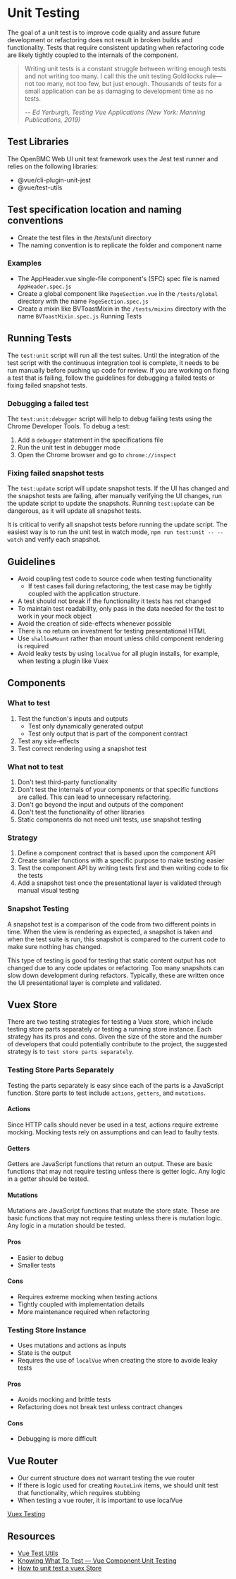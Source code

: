 # Unit Testing

 The goal of a unit test is to improve code quality and assure future development or refactoring does not result in broken builds and functionality. Tests that require consistent updating when refactoring code are likely tightly coupled to the internals of the component.

 > Writing unit tests is a constant struggle between writing enough tests and not writing too many. I call this the unit testing Goldilocks rule—not too many, not too few, but just enough. Thousands of tests for a small application can be as damaging to development time as no tests.
 >
 > -- <cite>Ed Yerburgh, Testing Vue Applications (New York: Manning Publications, 2019)</cite>

## Test Libraries
The OpenBMC Web UI unit test framework uses the Jest test runner and relies on the following libraries:

- @vue/cli-plugin-unit-jest
- @vue/test-utils

## Test specification location and naming conventions
- Create the test files in the /tests/unit directory
- The naming convention is to replicate the folder and component name

### Examples
- The AppHeader.vue single-file component's (SFC) spec file is named `AppHeader.spec.js`
- Create a global component like `PageSection.vue` in the `/tests/global` directory with the name `PageSection.spec.js`
- Create a mixin like BVToastMixin  in the `/tests/mixins` directory with the name `BVToastMixin.spec.js` Running Tests

 ## Running Tests

The `test:unit` script will run all the test suites. Until the integration of the test script with the continuous integration tool is complete, it needs to be run manually before pushing up code for review. If you are working on fixing a test that is failing, follow the guidelines for debugging a failed tests or fixing failed snapshot tests.


### Debugging a failed test
The `test:unit:debugger` script will help to debug failing tests using the Chrome Developer Tools. To debug a test:

1. Add a `debugger` statement in the specifications file
1. Run the unit test in debugger mode
1. Open the Chrome browser and go to `chrome://inspect`

### Fixing failed snapshot tests
The `test:update` script will update snapshot tests. If the UI has changed and the snapshot tests are failing, after manually verifying the UI changes, run the update script to update the snapshots. Running `test:updat`e can be dangerous, as it will update all snapshot tests.

It is critical to verify all snapshot tests before running the update script. The easiest way is to run the unit test in watch mode, `npm run test:unit -- --watch` and verify each snapshot.

## Guidelines
- Avoid coupling test code to source code when testing functionality
    - If test cases fail during refactoring, the test case may be tightly coupled with the application structure.
- A test should not break if the functionality it tests has not changed
- To maintain test readability, only pass in the data needed for the test to work in your mock object
- Avoid the creation of side-effects whenever possible
- There is no return on investment for testing presentational HTML
- Use `shallowMount` rather than mount unless child component rendering is required
- Avoid leaky tests by using `localVue` for all plugin installs, for example, when testing a plugin like Vuex

## Components

### What to test
1. Test the function's inputs and outputs
    - Test only dynamically generated output
    - Test only output that is part of the component contract
1. Test any side-effects
1. Test correct rendering using a snapshot test

### What not to test
1. Don't test third-party functionality
1. Don't test the internals of your components or that specific functions are called. This can lead to unnecessary refactoring.
1. Don't go beyond the input and outputs of the component
1. Don't test the functionality of other libraries
1. Static components do not need unit tests, use snapshot testing

### Strategy
1. Define a component contract that is based upon the component API
1. Create smaller functions with a specific purpose to make testing easier
1. Test the component API by writing tests first and then writing code to fix the tests
1. Add a snapshot test once the presentational layer is validated through manual visual testing

### Snapshot Testing
A snapshot test is a comparison of the code from two different points in time. When the view is rendering as expected, a snapshot is taken and when the test suite is run, this snapshot is compared to the current code to make sure nothing has changed.

This type of testing is good for testing that static content output has not changed due to any code updates or refactoring. Too many snapshots can slow down development during refactors. Typically, these are written once the UI presentational layer is complete and validated.

## Vuex Store

There are two testing strategies for testing a Vuex store, which include testing store parts separately or testing a running store instance. Each strategy has its pros and cons. Given the size of the store and the number of developers that could potentially contribute to the project, the suggested strategy is to `test store parts separately`.

### Testing Store Parts Separately
Testing the parts separately is easy since each of the parts is a JavaScript function. Store parts to test include `actions`, `getters`, and `mutations`.

#### Actions
Since HTTP calls should never be used in a test, actions require extreme mocking. Mocking tests rely on assumptions and can lead to faulty tests.

#### Getters
Getters are JavaScript functions that return an output. These are basic functions that may not require testing unless there is getter logic. Any logic in a getter should be tested.

#### Mutations
Mutations are JavaScript functions that mutate the store state. These are basic functions that may not require testing unless there is mutation logic. Any logic in a mutation should be tested.

#### Pros
- Easier to debug
- Smaller tests

#### Cons
- Requires extreme mocking when testing actions
- Tightly coupled with implementation details
- More maintenance required when refactoring

### Testing Store Instance
- Uses mutations and actions as inputs
- State is the output
- Requires the use of `localVue` when creating the store to avoide leaky tests

#### Pros
- Avoids mocking and brittle tests
- Refactoring does not break test unless contract changes

#### Cons
- Debugging is more difficult

## Vue Router
- Our current structure does not warrant testing the vue router
- If there is logic used for creating `RouteLink` items, we should unit test that functionality, which requires stubbing
- When testing a vue router, it is important to use localVue


[Vuex Testing](https://vuex.vuejs.org/guide/testing.html)

## Resources
- [Vue Test Utils](https://vue-test-utils.vuejs.org/)
- [Knowing What To Test — Vue Component Unit Testing](https://vuejsdevelopers.com/2019/08/26/vue-what-to-unit-test-components/)
- [How to unit test a vuex Store](https://www.dev-tips-and-tricks.com/how-to-unit-test-a-vuex-store)